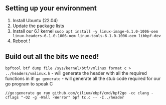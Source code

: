 ## Setting up your environment

1. Install Ubuntu (22.04)
2. Update the package lists
3. Install our 6.1 kernel `sudo apt install -y linux-image-6.1.0-1006-oem linux-headers-6.1.0-1006-oem linux-tools-6.1.0-1006-oem libbpf-dev`
4. Reboot !

## Build out all the bits we need!

`bpftool btf dump file /sys/kernel/btf/vmlinux format c > ../headers/vmlinux.h` - will generate the header with all the required functions in it!
`go generate` - will generate all the stub code required for our go program to speak C

`//go:generate go run github.com/cilium/ebpf/cmd/bpf2go -cc clang -cflags "-O2 -g -Wall -Werror" bpf tc.c -- -I../header`